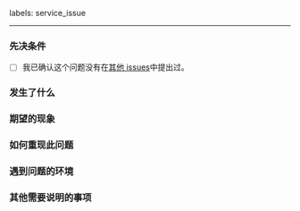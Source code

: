 labels: service_issue

---

### 先决条件

- [ ] 我已确认这个问题没有在[其他 issues](https://gitlab.seu.edu.cn/mirrors/issues/-/issues)中提出过。

### 发生了什么



### 期望的现象



### 如何重现此问题



### 遇到问题的环境



### 其他需要说明的事项


